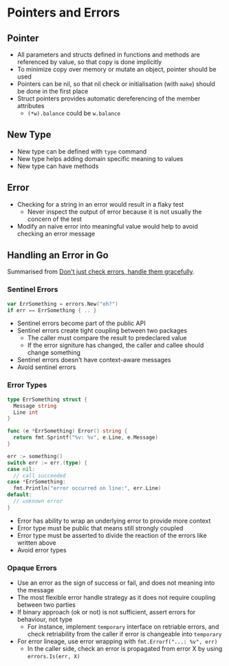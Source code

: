 # Pointers and Errors

## Pointer

- All parameters and structs defined in functions and methods are referenced by value, so that copy is done implicitly
- To minimize copy over memory or mutate an object, pointer should be used
- Pointers can be nil, so that nil check or initialisation (with `make`) should be done in the first place
- Struct pointers provides automatic dereferencing of the member attributes
  - `(*w).balance` could be `w.balance`

## New Type

- New type can be defined with `type` command
- New type helps adding domain specific meaning to values
- New type can have methods

## Error

- Checking for a string in an error would result in a flaky test
  - Never inspect the output of error because it is not usually the concern of the test
- Modify an naive error into meaningful value would help to avoid checking an error message

## Handling an Error in Go

Summarised from [Don't just check errors, handle them gracefully](https://dave.cheney.net/2016/04/27/dont-just-check-errors-handle-them-gracefully).

### Sentinel Errors

```go
var ErrSomething = errors.New("oh?")
if err == ErrSomething { .. }
```

- Sentinel errors become part of the public API
- Sentinel errors create tight coupling between two packages
  - The caller must compare the result to predeclared value
  - If the error signiture has changed, the caller and callee should change something
- Sentinel errors doesn't have context-aware messages
- Avoid sentinel errors

### Error Types

```go
type ErrSomething struct {
  Message string
  Line int
}

func (e *ErrSomething) Error() string {
  return fmt.Sprintf("%v: %v", e.Line, e.Message)
}

err := something()
switch err := err.(type) {
case nil:
  // call succeeded
case *ErrSomething:
  fmt.Println("error occurred on line:", err.Line)
default:
  // unknown error
}
```

- Error has ability to wrap an underlying error to provide more context
- Error type must be public that means still strongly coupled
- Error type must be asserted to divide the reaction of the errors like written above
- Avoid error types

### Opaque Errors

- Use an error as the sign of success or fail, and does not meaning into the message
- The most flexible error handle strategy as it does not require coupling between two parties
- If binary approach (ok or not) is not sufficient, assert errors for behaviour, not type
  - For instance, implement `temporary` interface on retriable errors, and check retriability from the caller if error is changeable into `temporary`
- For error lineage, use error wrapping with `fmt.Errorf("...: %v", err)`
  - In the caller side, check an error is propagated from error X by using `errors.Is(err, X)`
